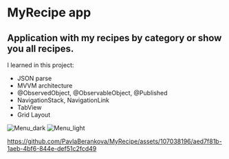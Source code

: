 # MyRecipe app

## Application with my recipes by category or show you all recipes.

I learned in this project:

 - JSON parse
 - MVVM architecture
 - @ObservedObject, @ObservableObject, @Published
 - NavigationStack, NavigationLink
 - TabView
 - Grid Layout

![Menu_dark](https://github.com/PavlaBerankova/MyRecipe/assets/107038196/5dfb59d6-8132-4e2c-b35e-4c95fb01ee8a) ![Menu_light](https://github.com/PavlaBerankova/MyRecipe/assets/107038196/6436d395-3291-4d43-9b52-d6d89362d472)


https://github.com/PavlaBerankova/MyRecipe/assets/107038196/aed7f81b-1aeb-4bf6-844e-def51c2fcd49


